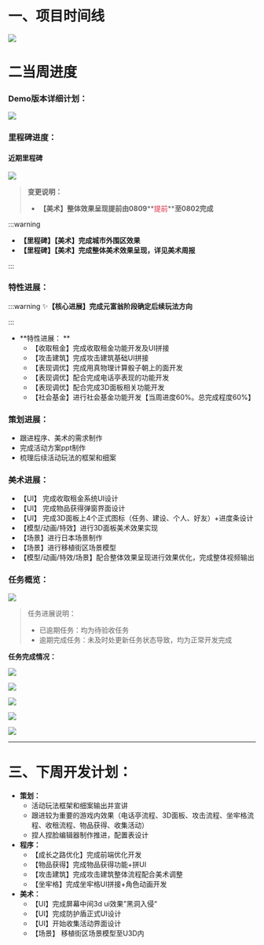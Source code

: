# 一、项目时间线
![](https://cdn.nlark.com/yuque/0/2024/png/12926950/1718350036964-226ddddb-bb41-43bc-9e9c-8d347f51cb0a.png)

# 二当周进度
### Demo版本详细计划：
![](https://cdn.nlark.com/yuque/0/2024/png/12926950/1722675294151-def3440a-a5f7-4ac8-a57c-b5593144e7db.png)

### 里程碑进度：
#### 近期里程碑
![](https://cdn.nlark.com/yuque/0/2024/png/12926950/1722674207361-03d222fe-5f6b-4183-9d71-b744d0074ec4.png)

> **变更说明：**
>
> +   **【美术】整体效果呈现提前由0809****<font style="color:#DF2A3F;">提前</font>****至0802完成**
>

:::warning
+ **【里程碑】【美术】完成城市外围区效果**
+ **【里程碑】【美术】完成整体美术效果呈现，详见美术周报**

:::

### 特性进展：
:::warning
✨**【核心进展】完成元富翁阶段确定后续玩法方向**

:::

+ **特性进展： **
    - 【收取租金】完成收取租金功能开发及UI拼接
    - 【攻击建筑】完成攻击建筑基础UI拼接
    - 【表现调优】完成用真物理计算骰子朝上的面开发
    - 【表现调优】配合完成电话亭表现的功能开发
    - 【表现调优】配合完成3D面板相关功能开发
    - 【社会基金】进行社会基金功能开发【当周进度60%。总完成程度60%】

### 策划进展：
+ 跟进程序、美术的需求制作
+ 完成活动方案ppt制作
+ 梳理后续活动玩法的框架和细案

### 美术进展：
+ 【UI】 完成收取租金系统UI设计
+ 【UI】 完成物品获得弹窗界面设计
+ 【UI】 完成3D面板上4个正式图标（任务、建设、个人、好友）+进度条设计  
+ 【模型/动画/特效】进行3D面板美术效果实现  
+ 【场景】进行日本场景制作  
+ 【场景】进行移植街区场景模型 
+ 【模型/动画/特效/场景】配合整体效果呈现进行效果优化，完成整体视频输出

### 任务概览：
![](https://cdn.nlark.com/yuque/0/2024/png/12926950/1722595946662-1369b32c-6e53-4194-bade-15222e5b418f.png)

> 任务进展说明：
>
> + 已逾期任务：均为待验收任务
> + 逾期完成任务：未及时处更新任务状态导致，均为正常开发完成
>

**任务完成情况：**

![](https://cdn.nlark.com/yuque/0/2024/png/12926950/1722596032626-eebd8d20-e575-4698-8881-477e887e3828.png)

![](https://cdn.nlark.com/yuque/0/2024/png/12926950/1722596050200-dd2bad15-e2ac-4077-a3a7-b5dbec6fe694.png)

![](https://cdn.nlark.com/yuque/0/2024/png/12926950/1722596064221-1b3195bd-bdef-4a0f-8e28-e10ceb18f8b9.png)

![](https://cdn.nlark.com/yuque/0/2024/png/12926950/1722596089749-67c65e03-b3b7-48a1-af4a-19ce90ad30c8.png)

![](https://cdn.nlark.com/yuque/0/2024/png/12926950/1722596102846-44aff08f-25fb-4d61-be55-732a94d80e31.png)

---

# 三、下周开发计划：
+ **策划：**
    - 活动玩法框架和细案输出并宣讲
    - 跟进较为重要的游戏内效果（电话亭流程、3D面板、攻击流程、坐牢格流程、收租流程、物品获得、收集活动）
    - 捏人捏脸编辑器制作推进，配置表设计  
+ **程序：**
    - 【成长之路优化】完成前端优化开发
    - 【物品获得】完成物品获得功能+拼UI
    - 【攻击建筑】完成攻击建筑整体流程配合美术调整
    - 【坐牢格】完成坐牢格UI拼接+角色动画开发
+ **美术：**
    - 【UI】完成屏幕中间3d ui效果”黑洞入侵“  
    - 【UI】完成防护盾正式UI设计  
    - 【UI】开始收集活动界面设计  
    - 【场景】 移植街区场景模型至U3D内



